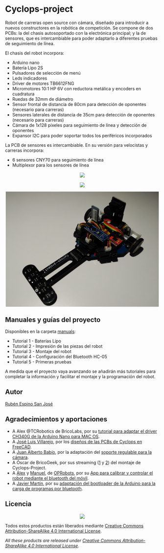 # Cyclops-project

Robot de carreras open source con cámara, diseñado para introducir a nuevos constructores en la robótica de competición. Se compone de dos PCBs: la del chasis autosoportado con la electrónica principal; y la de sensores, que es intercambiable para poder adaptarlo a diferentes pruebas de seguimiento de línea.

El chasis del robot incorpora:
- Arduino nano
- Batería Lipo 2S
- Pulsadores de selección de menú
- Leds indicadores
- Driver de motores TB6612FNG
- Micromotores 10:1 HP 6V con reductora metálica y encoders en cuadratura
- Ruedas de 32mm de diámetro
- Sensor frontal de distancia de 80cm para detección de oponentes (necesario para carreras)
- Sensores laterales de distancia de 35cm para detección de oponentes (necesario para carreras)
- Cámara de 1x128 píxeles para seguimiento de línea y detección de oponentes
- Expansor I2C para poder soportar todos los periféricos incorporados

La PCB de sensores es intercambiable. En su versión para velocistas y carreras incorpora:
- 6 sensores CNY70 para seguimiento de línea
- Multiplexor para los sensores de línea

<p align="center">
<img src="images/Velocista.jpg" width="500" align = "center">
</p>

<p align="center">
<img src="images/Carreras.jpg" width="500" align = "center">
</p>

<p align="center">
<img src="images/Carreras 2.jpg" width="500" align = "center">
</p>

## Manuales y guías del proyecto

Disponibles en la carpeta [manuals](https://github.com/Resaj/cyclops-project/tree/master/manuals):
- Tutorial 1 - Baterías Lipo
- Tutorial 2 - Impresión de las piezas del robot
- Tutorial 3 - Montaje del robot
- Tutorial 4 - Configuración del Bluetooth HC-05
- Tutorial 5 - Primeras pruebas

A medida que el proyecto vaya avanzando se añadirán más tutoriales para completar la información y facilitar el montaje y la programación del robot.

## Autor

[Rubén Espino San José](https://github.com/Resaj)

## Agradecimientos y aportaciones

- A Alex @TCRobotics de BricoLabs, por su [tutorial para adaptar el driver CH340G de la Arduino Nano para MAC OS](https://bricolabs.cc/wiki/guias/mac_os_y_ch340).
- A [José Luis Villarejo](https://github.com/movilujo), por los [diseños de las PCBs de Cyclops en FreeCAD](https://github.com/Resaj/cyclops-project/tree/master/hw/FreeCAD/PCBs).
- A [Juan Alberto Babío](https://github.com/jbabio), por la adaptación del [soporte regulable para la cámara](https://github.com/Resaj/cyclops-project/blob/master/hw/FreeCAD/Soporte_inclinable_camara_Aliexpress.stl).
- A Óscar de BricoGeek, por sus streaming ([1](https://www.youtube.com/watch?v=NNreAwnH6MY) y [2](https://www.youtube.com/watch?v=S61M1Ss7pH4)) del montaje de Cyclops-Project.
- A [Álex](https://github.com/robotaleh) y [Manuel](https://github.com/20leunam), de [OPRobots](https://github.com/OPRobots), por su [App para calibrar y controlar el robot mediante el bluetooth del móvil](https://github.com/Resaj/cyclops-project/tree/master/fw/PID_seguimiento_linea/PID_seguimiento_linea_PIDfromBT).
- A [Javier Martín](https://github.com/jamarju), por su [adaptación del bootloader de la Arduino para la carga de programas por bluetooth](https://github.com/jamarju/hexloader-avr).

## Licencia

<p align="center">

<img src="license/by-sa.png" align = "center">

</p>



Todos estos productos están liberados mediante [Creative Commons Attribution-ShareAlike 4.0 International License](http://creativecommons.org/licenses/by-sa/4.0/).  

_All these products are released under [Creative Commons Attribution-ShareAlike 4.0 International License](http://creativecommons.org/licenses/by-sa/4.0/)._
